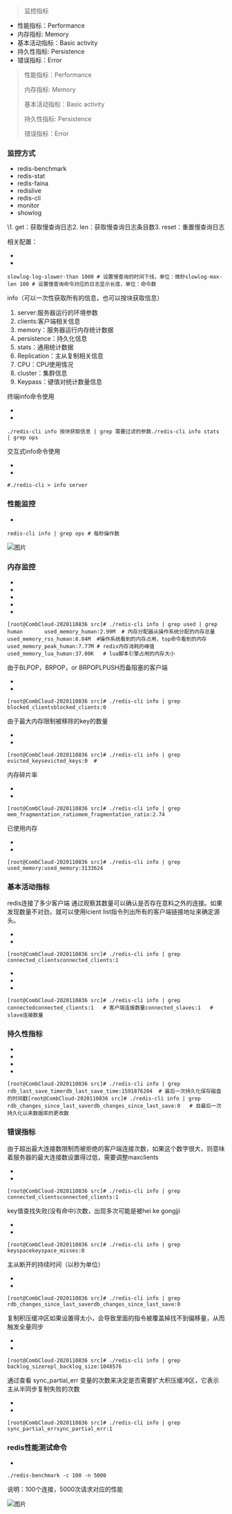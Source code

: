 > 监控指标

- 性能指标：Performance
- 内存指标: Memory
- 基本活动指标：Basic activity
- 持久性指标: Persistence
- 错误指标：Error

> 性能指标：Performance
>
> 内存指标: Memory
>
> 基本活动指标：Basic activity
>
> 持久性指标: Persistence
>
> 错误指标：Error

### 监控方式

- redis-benchmark
- redis-stat
- redis-faina
- redislive
- redis-cli
- monitor
- showlog

\1. get：获取慢查询日志2. len：获取慢查询日志条目数3. reset：重置慢查询日志

相关配置：

- 
- 

```
slowlog-log-slower-than 1000 # 设置慢查询的时间下线，单位：微秒slowlog-max-len 100 # 设置慢查询命令对应的日志显示长度，单位：命令数
```

info（可以一次性获取所有的信息，也可以按块获取信息）

1. server:服务器运行的环境参数
2. clients:客户端相关信息
3. memory：服务器运行内存统计数据
4. persistence：持久化信息
5. stats：通用统计数据
6. Replication：主从复制相关信息
7. CPU：CPU使用情况
8. cluster：集群信息
9. Keypass：键值对统计数量信息

终端info命令使用

- 
- 

```
./redis-cli info 按块获取信息 | grep 需要过滤的参数./redis-cli info stats | grep ops
```

交互式info命令使用

- 
- 

```
#./redis-cli > info server
```

### 性能监控

- 

```
redis-cli info | grep ops # 每秒操作数
```

![图片](https://mmbiz.qpic.cn/mmbiz_png/ufWcjcomw8aaSI4ibiavSEfGpehWoUITpzgsBsSKlIkKG0bRXj1kuw3oznQlhY2Zc4qhxCsTiceicW8GE1AvfONQsA/640?wx_fmt=png&wxfrom=5&wx_lazy=1&wx_co=1)

### 内存监控

- 
- 
- 
- 
- 

```
[root@CombCloud-2020110836 src]# ./redis-cli info | grep used | grep human       used_memory_human:2.99M  # 内存分配器从操作系统分配的内存总量used_memory_rss_human:8.04M  #操作系统看到的内存占用，top命令看到的内存used_memory_peak_human:7.77M # redis内存消耗的峰值used_memory_lua_human:37.00K   # lua脚本引擎占用的内存大小
```

由于BLPOP，BRPOP，or BRPOPLPUSH而备阻塞的客户端

- 
- 

```
[root@CombCloud-2020110836 src]# ./redis-cli info | grep blocked_clientsblocked_clients:0
```

由于最大内存限制被移除的key的数量

- 
- 

```
[root@CombCloud-2020110836 src]# ./redis-cli info | grep evicted_keysevicted_keys:0  #
```

内存碎片率

- 
- 

```
[root@CombCloud-2020110836 src]# ./redis-cli info | grep mem_fragmentation_ratiomem_fragmentation_ratio:2.74
```

已使用内存

- 
- 

```
[root@CombCloud-2020110836 src]# ./redis-cli info | grep used_memory:used_memory:3133624
```

### 基本活动指标

redis连接了多少客户端 通过观察其数量可以确认是否存在意料之外的连接。如果发现数量不对劲，就可以使用lcient list指令列出所有的客户端链接地址来确定源头。

- 
- 

```
[root@CombCloud-2020110836 src]# ./redis-cli info | grep connected_clientsconnected_clients:1
```

- 
- 
- 

```
[root@CombCloud-2020110836 src]# ./redis-cli info | grep connectedconnected_clients:1   # 客户端连接数量connected_slaves:1   # slave连接数量
```

### 持久性指标

- 
- 
- 
- 

```
[root@CombCloud-2020110836 src]# ./redis-cli info | grep rdb_last_save_timerdb_last_save_time:1591876204  # 最后一次持久化保存磁盘的时间戳[root@CombCloud-2020110836 src]# ./redis-cli info | grep rdb_changes_since_last_saverdb_changes_since_last_save:0   # 自最后一次持久化以来数据库的更改数
```

### 错误指标

由于超出最大连接数限制而被拒绝的客户端连接次数，如果这个数字很大，则意味着服务器的最大连接数设置得过低，需要调整maxclients

- 
- 

```
[root@CombCloud-2020110836 src]# ./redis-cli info | grep connected_clientsconnected_clients:1
```

key值查找失败(没有命中)次数，出现多次可能是被hei ke gongjji

- 
- 

```
[root@CombCloud-2020110836 src]# ./redis-cli info | grep keyspacekeyspace_misses:0
```

主从断开的持续时间（以秒为单位）

- 
- 

```
[root@CombCloud-2020110836 src]# ./redis-cli info | grep rdb_changes_since_last_saverdb_changes_since_last_save:0
```

复制积压缓冲区如果设置得太小，会导致里面的指令被覆盖掉找不到偏移量，从而触发全量同步

- 
- 

```
[root@CombCloud-2020110836 src]# ./redis-cli info | grep backlog_sizerepl_backlog_size:1048576
```

通过查看 sync_partial_err 变量的次数来决定是否需要扩大积压缓冲区，它表示主从半同步复制失败的次数

- 
- 

```
[root@CombCloud-2020110836 src]# ./redis-cli info | grep sync_partial_errsync_partial_err:1
```

### redis性能测试命令

- 

```
./redis-benchmark -c 100 -n 5000
```

说明：100个连接，5000次请求对应的性能

![图片](../../java-senior-pro/resource/redis性能指标.png)